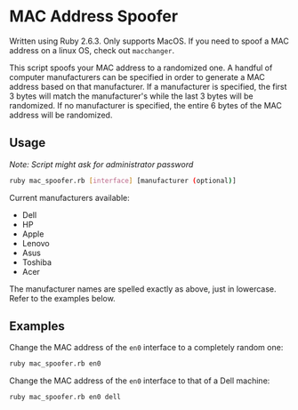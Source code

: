 # MAC Address Spoofer

Written using Ruby 2.6.3.
Only supports MacOS. If you need to spoof a MAC address on a linux OS, check out `macchanger`.

This script spoofs your MAC address to a randomized one. A handful of computer manufacturers can be specified in order to generate a MAC address based on that manufacturer. If a manufacturer is specified, the first 3 bytes will match the manufacturer's while the last 3 bytes will be randomized. If no manufacturer is specified, the entire 6 bytes of the MAC address will be randomized.

## Usage

*Note: Script might ask for administrator password*

```sh
ruby mac_spoofer.rb [interface] [manufacturer (optional)]
```

Current manufacturers available:
- Dell
- HP
- Apple
- Lenovo
- Asus
- Toshiba
- Acer

The manufacturer names are spelled exactly as above, just in lowercase. Refer to the examples below.

## Examples

Change the MAC address of the `en0` interface to a completely random one:

```sh
ruby mac_spoofer.rb en0
```

Change the MAC address of the `en0` interface to that of a Dell machine:

```sh
ruby mac_spoofer.rb en0 dell
```